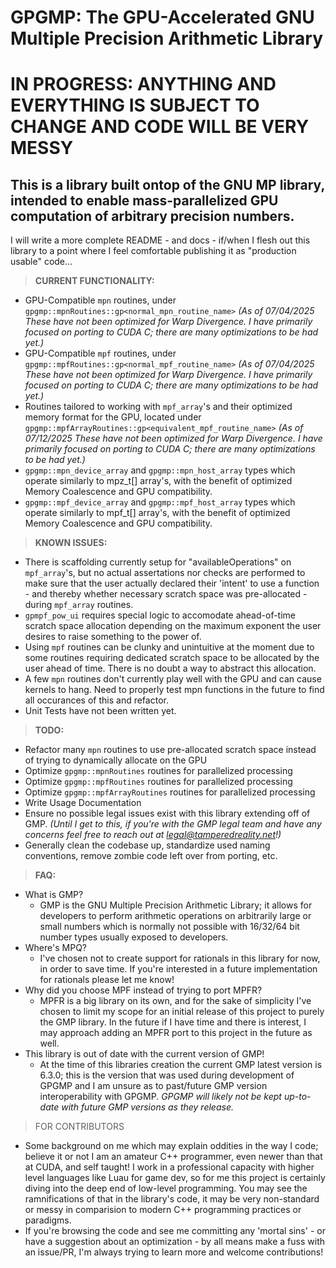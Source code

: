 # **GPGMP:** The GPU-Accelerated GNU Multiple Precision Arithmetic Library

# IN PROGRESS: ANYTHING AND EVERYTHING IS SUBJECT TO CHANGE AND CODE WILL BE VERY MESSY

## This is a library built ontop of the GNU MP library, intended to enable mass-parallelized GPU computation of arbitrary precision numbers.

I will write a more complete README - and docs - if/when I flesh out this library to a point where I feel comfortable publishing it as "production usable" code...

> **CURRENT FUNCTIONALITY:**
- GPU-Compatible `mpn` routines, under `gpgmp::mpnRoutines::gp<normal_mpn_routine_name>` *(As of 07/04/2025 These have not been optimized for Warp Divergence. I have primarily focused on porting to CUDA C; there are many optimizations to be had yet.)*
- GPU-Compatible `mpf` routines, under `gpgmp::mpfRoutines::gp<normal_mpf_routine_name>` *(As of 07/04/2025 These have not been optimized for Warp Divergence. I have primarily focused on porting to CUDA C; there are many optimizations to be had yet.)*
- Routines tailored to working with `mpf_array`'s and their optimized memory format for the GPU, located under `gpgmp::mpfArrayRoutines::gp<equivalent_mpf_routine_name>` *(As of 07/12/2025 These have not been optimized for Warp Divergence. I have primarily focused on porting to CUDA C; there are many optimizations to be had yet.)*
- `gpgmp::mpn_device_array` and `gpgmp::mpn_host_array` types which operate similarly to mpz_t[] array's, with the benefit of optimized Memory Coalescence and GPU compatibility.
- `gpgmp::mpf_device_array` and `gpgmp::mpf_host_array` types which operate similarly to mpf_t[] array's, with the benefit of optimized Memory Coalescence and GPU compatibility.

> **KNOWN ISSUES:**
- There is scaffolding currently setup for "availableOperations" on `mpf_array`'s, but no actual assertations nor checks are performed to make sure that the user actually declared their 'intent' to use a function - and thereby whether necessary scratch space was pre-allocated - during `mpf_array` routines.
- `gpmpf_pow_ui` requires special logic to accomodate ahead-of-time scratch space allocation depending on the maximum exponent the user desires to raise something to the power of.
- Using `mpf` routines can be clunky and unintuitive at the moment due to some routines requiring dedicated scratch space to be allocated by the user ahead of time. There is no doubt a way to abstract this allocation.
- A few `mpn` routines don't currently play well with the GPU and can cause kernels to hang. Need to properly test mpn functions in the future to find all occurances of this and refactor.
- Unit Tests have not been written yet.

> **TODO:**
- Refactor many `mpn` routines to use pre-allocated scratch space instead of trying to dynamically allocate on the GPU
- Optimize `gpgmp::mpnRoutines` routines for parallelized processing
- Optimize `gpgmp::mpfRoutines` routines for parallelized processing
- Optimize `gpgmp::mpfArrayRoutines` routines for parallelized processing
- Write Usage Documentation
- Ensure no possible legal issues exist with this library extending off of GMP. *(Until I get to this, if you're with the GMP legal team and have any concerns feel free to reach out at legal@tamperedreality.net!)*
- Generally clean the codebase up, standardize used naming conventions, remove zombie code left over from porting, etc.


> **FAQ:**
- What is GMP?
  - GMP is the GNU Multiple Precision Arithmetic Library; it allows for developers to perform arithmetic operations on arbitrarily large or small numbers which is normally not possible with 16/32/64 bit number types usually exposed to developers.
- Where's MPQ?
  - I've chosen not to create support for rationals in this library for now, in order to save time. If you're interested in a future implementation for rationals please let me know!
- Why did you choose MPF instead of trying to port MPFR?
  - MPFR is a big library on its own, and for the sake of simplicity I've chosen to limit my scope for an initial release of this project to purely the GMP library. In the future if I have time and there is interest, I may approach adding an MPFR port to this project in the future as well.
- This library is out of date with the current version of GMP!
  - At the time of this libraries creation the current GMP latest version is 6.3.0; this is the version that was used during development of GPGMP and I am unsure as to past/future GMP version interoperability with GPGMP. *GPGMP will likely not be kept up-to-date with future GMP versions as they release.*

> FOR CONTRIBUTORS

- Some background on me which may explain oddities in the way I code; believe it or not I am an amateur C++ programmer, even newer than that at CUDA, and self taught! I work in a professional capacity with higher level languages like Luau for game dev, so for me this project is certainly diving into the deep end of low-level programming. You may see the ramnifications of that in the library's code, it may be very non-standard or messy in comparision to modern C++ programming practices or paradigms.
- If you're browsing the code and see me committing any 'mortal sins' - or have a suggestion about an optimization - by all means make a fuss with an issue/PR, I'm always trying to learn more and welcome contributions!